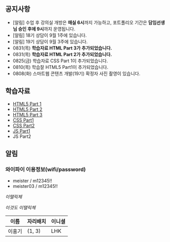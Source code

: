 ## 공지사항
* [알림] 수업 후 강의실 개방은 **매실 6시**까지 가능하고, 포트폴리오 기간은 **담임선생님 승인 후에 9시**까지 운영됩니다.
* [알림] 18기 상담이 9월 1주에 있습니다.
* [알림] 19기 상담이 9월 3주에 있습니다.
* 0831(목) **학습자료 HTML Part 3가 추가되었습니다.**
* 0831(목) **학습자료 HTML Part 2가 추가되었습니다.**
* 0825(금) 학습자료 CSS Part 1이 추가되었습니다.
* 0810(목) 학습잘 HTML5 Part1이 추가되었습니다.
* 0808(화) 스마트웹 콘텐츠 개발(19기) 확정자 사진 촬영이 있습니다.

## 학습자료

* [HTML5 Part 1](html5.html)
* [HTML5 Part 2](html5Part2.html)
* [HTML5 Part 3](html5Part3.html)
* [CSS Part1](css.html)
* [CSS Part2](cssPart2.html)
* [JS Part1](http://ipub.tistory.com/661)
* JS Part2

## 알림

### 와이파이 이용정보(wifi/password)

* meister / m12345!!
* meister03 / m12345!!

*이탤릭체*

_이것도 이탤릭체_

| 이름 | 자리배치 | 이니셜 |
| --- | --- | --- |
| 이홍기 | (1, 3) | LHK |
